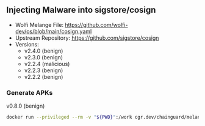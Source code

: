 ## Injecting Malware into sigstore/cosign

- Wolfi Melange File: https://github.com/wolfi-dev/os/blob/main/cosign.yaml
- Upstream Repository: https://github.com/sigstore/cosign
- Versions:
    - v2.4.0 (benign)
    - v2.3.0 (benign)
    - v2.2.4 (malicious)
    - v2.2.3 (benign)
    - v2.2.2 (benign)


### Generate APKs  
v0.8.0 (benign)
```bash
docker run --privileged --rm -v "${PWD}":/work cgr.dev/chainguard/melange build /work/gobump_0.8.0.yaml --arch x86_64 --signing-key melange.rsa
```